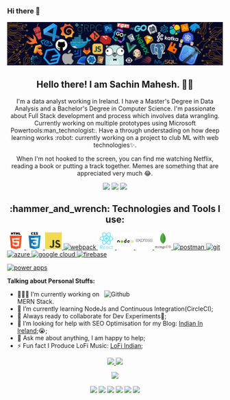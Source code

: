 ### Hi there 👋

<p align="center">
 <img src="https://github.com/cyrus303/cyrus303/blob/main/social/header_.png">
</p>
<h2 align="center">Hello there! I am Sachin Mahesh. 👋🤓</h2>
<p align="center">I'm a data analyst working in Ireland. I have a Master's Degree in Data Analysis and a Bachelor's Degree in Computer Science. I'm passionate about Full Stack development and process which involves data wrangling. Currently working on multiple prototypes using Microsoft Powertools:man_technologist:. Have a through understading on how deep learning works :robot: currently working on a project to club ML with web technologies✨. 
</p>

<p align="center">When I'm not hooked to the screen, you can find me watching Netflix, reading a book or putting a track together. Memes are something that are appreciated very much 😂. </p>

<p align="center"><a href="https://twitter.com/code_blooded_"><img src="https://img.shields.io/badge/twitter-%231DA1F2.svg?&style=for-the-badge&logo=twitter&logoColor=white" height=25></a> <a href="https://www.linkedin.com/in/sachinmahesh1/"><img src="https://img.shields.io/badge/linkedin-%230077B5.svg?&style=for-the-badge&logo=linkedin&logoColor=white" height=25></a> <a href="https://www.instagram.com/normal_0ne_/"><img src="https://img.shields.io/badge/instagram-%23E4405F.svg?&style=for-the-badge&logo=instagram&logoColor=white" height=25></a> 
</p>

<h2 align="center">:hammer_and_wrench: Technologies and Tools I use:</h2>
<p align="left">
    <a href="https://www.w3.org/html/" target="_blank"> <img src="https://raw.githubusercontent.com/devicons/devicon/master/icons/html5/html5-original-wordmark.svg" alt="html5" width="40" height="40"/> </a>
    <a href="https://www.w3schools.com/css/" target="_blank"> <img src="https://raw.githubusercontent.com/devicons/devicon/master/icons/css3/css3-original-wordmark.svg" alt="css3" width="40" height="40"/> </a>
    <a href="https://developer.mozilla.org/en-US/docs/Web/JavaScript" target="_blank"> <img src="https://raw.githubusercontent.com/devicons/devicon/master/icons/javascript/javascript-original.svg" alt="javascript" width="40" height="40"/> </a>
<a href="https://webpack.js.org/" target="_blank"> <img src="https://www.vectorlogo.zone/logos/js_webpack/js_webpack-icon.svg" alt="webpack" width="40" height="40"/> </a>
<a href="https://reactjs.org/" target="_blank"> <img src="https://raw.githubusercontent.com/devicons/devicon/master/icons/react/react-original-wordmark.svg" alt="react" width="40" height="40"/> </a>
<a href="https://nodejs.org" target="_blank"> <img src="https://raw.githubusercontent.com/devicons/devicon/master/icons/nodejs/nodejs-original-wordmark.svg" alt="nodejs" width="40" height="40"/> </a>
    <a href="https://expressjs.com" target="_blank"> <img src="https://raw.githubusercontent.com/devicons/devicon/master/icons/express/express-original-wordmark.svg" alt="express" width="40" height="40"/> </a>
    <a href="https://www.mongodb.com/" target="_blank"> <img src="https://raw.githubusercontent.com/devicons/devicon/master/icons/mongodb/mongodb-original-wordmark.svg" alt="mongodb" width="40" height="40"/> </a>
<a href="https://www.postman.com/" target="_blank"> <img src="https://www.vectorlogo.zone/logos/getpostman/getpostman-icon.svg" alt="postman" width="40" height="40"/> </a>
<a href="https://git-scm.com/" target="_blank"> <img src="https://www.vectorlogo.zone/logos/git-scm/git-scm-icon.svg" alt="git" width="40" height="40"/> </a>
<a href="https://azure.microsoft.com/en-us/" target="_blank"> <img src="https://www.vectorlogo.zone/logos/microsoft_azure/microsoft_azure-icon.svg" alt="azure" width="40" height="40"/> </a>
 <a href="https://cloud.google.com/" target="_blank"> <img src="https://www.vectorlogo.zone/logos/google_cloud/google_cloud-icon.svg" alt="google cloud" width="40" height="40"/> </a>
 <a href="https://firebase.google.com/" target="_blank"> <img src="https://www.vectorlogo.zone/logos/firebase/firebase-icon.svg" alt="firebase" width="40" height="40"/> </a>

 <a href="https://powerapps.microsoft.com/en-us/" target="_blank"> <img src=" https://www.vectorlogo.zone/logos/microsoft/microsoft-icon.svg" alt="power apps" width="40" height="40"/> </a>


</p>


<!-- Talking about you -->
**Talking about Personal Stuffs:**

<!-- Any image aligned to the right. Beware the width -->
<img width="55%" align="right" alt="Github" src="https://raw.githubusercontent.com/onimur/.github/master/.resources/git-header.svg" />

- 👨🏽‍💻 I’m currently working on MERN Stack.
- 🌱 I’m currently learning NodeJs and Continuous Integration(CircleCI); 
- 👯 Always ready to collaborate for Dev Experiments🤝;
- 🤔 I’m looking for help with SEO Optimisation for my Blog: [Indian In Ireland](https://www.indianinireland.com/);😭;
- 💬 Ask me about anything, I am happy to help;
- ⚡️ Fun fact I Produce LoFi Music: [LoFi Indian](https://www.youtube.com/channel/UCnoaT7y3rM-zbIn6NdVxJ_A); 

<p align=center>
  <a href="https://github.com/cyrus303">
    <img src="https://badges.pufler.dev/visits/cyrus303/cyrus303?style=flat-square&color=black&logo=github">
  </a>
  <a href="https://github.com/cyrus303?tab=repositories">
    <img src="https://badges.pufler.dev/repos/cyrus303?style=flat-square&color=black&logo=github">
  </a>
</p>
<p align="center">
<a href="https://github.com/cyrus303"><img src="https://img.shields.io/github/followers/cyrus303?style=social"></a>
</p>
<p align="center">
<img src="https://img.shields.io/badge/Robotics-brown"> <img src="https://img.shields.io/badge/Machine Learning-green"> <img src="https://img.shields.io/badge/Deep Learning-red"> <img src="https://img.shields.io/badge/Computer Vision-magenta"> <img src="https://img.shields.io/badge/Natural Language Processing-yellow"> <img src="https://img.shields.io/badge/Reinforcement Learning-blue"> 
</p>








<!--
**cyrus303/cyrus303** is a ✨ _special_ ✨ repository because its `README.md` (this file) appears on your GitHub profile.

Here are some ideas to get you started:

- 🔭 I’m currently working on ...
- 🌱 I’m currently learning ...
- 👯 I’m looking to collaborate on ...
- 🤔 I’m looking for help with ...
- 💬 Ask me about ...
- 📫 How to reach me: ...
- 😄 Pronouns: ...
- ⚡ Fun fact: ...
-->
